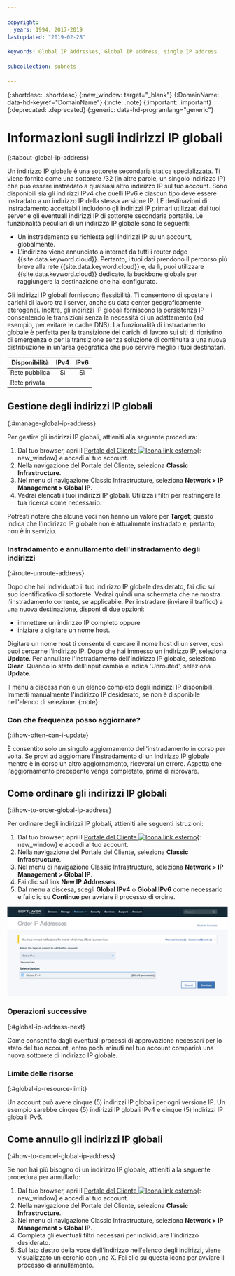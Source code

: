 ```yaml
---

copyright:
  years: 1994, 2017-2019
lastupdated: "2019-02-28"

keywords: Global IP Addresses, Global IP address, single IP address

subcollection: subnets

---
```


{:shortdesc: .shortdesc}
{:new_window: target="_blank"}
{:DomainName: data-hd-keyref="DomainName"}
{:note: .note}
{:important: .important}
{:deprecated: .deprecated}
{:generic: data-hd-programlang="generic"}

# Informazioni sugli indirizzi IP globali
{:#about-global-ip-address}

Un indirizzo IP globale è una sottorete secondaria statica specializzata. Ti viene fornito come una sottorete /32 (in altre parole, un singolo indirizzo IP) che può essere instradato a qualsiasi altro indirizzo IP sul tuo account. Sono disponibili sia gli indirizzi IPv4 che quelli IPv6 e ciascun tipo deve essere instradato a un indirizzo IP della stessa versione IP. LE destinazioni di instradamento accettabili includono gli indirizzi IP primari utilizzati dai tuoi server e gli eventuali indirizzi IP di sottorete secondaria portatile. Le funzionalità peculiari di un indirizzo IP globale sono le seguenti:

  * Un instradamento su richiesta agli indirizzi IP su un account, globalmente.
  * L'indirizzo viene annunciato a internet da tutti i router edge {{site.data.keyword.cloud}}. Pertanto, i tuoi dati prendono il percorso più breve alla rete {{site.data.keyword.cloud}} e, da lì, puoi utilizzare {{site.data.keyword.cloud}} dedicato, la backbone globale per raggiungere la destinazione che hai configurato.

Gli indirizzi IP globali forniscono flessibilità. Ti consentono di spostare i carichi di lavoro tra i server, anche su data center geograficamente eterogenei. Inoltre, gli indirizzi IP globali forniscono la persistenza IP consentendo le transizioni senza la necessità di un adattamento (ad esempio, per evitare le cache DNS). La funzionalità di instradamento globale è perfetta per la transizione dei carichi di lavoro sui siti di ripristino di emergenza o per la transizione senza soluzione di continuità a una nuova distribuzione in un'area geografica che può servire meglio i tuoi destinatari.

| **Disponibilità** | IPv4 | IPv6 |
| ---------------- | :--: | :--: |
| Rete pubblica | Sì  | Sì  |
| Rete privata  |      |      |


## Gestione degli indirizzi IP globali
{:#manage-global-ip-address}

Per gestire gli indirizzi IP globali, attieniti alla seguente procedura:

 1. Dal tuo browser, apri il [Portale del Cliente ![Icona link esterno](../../icons/launch-glyph.svg "Icona link esterno")](https://{DomainName}/){: new_window} e accedi al tuo account.
 1. Nella navigazione del Portale del Cliente, seleziona **Classic Infrastructure**.
 1. Nel menu di navigazione Classic Infrastructure, seleziona **Network > IP Management > Global IP**.
 1. Vedrai elencati i tuoi indirizzi IP globali. Utilizza i filtri per restringere la tua ricerca come necessario. 
 
Potresti notare che alcune voci non hanno un valore per **Target**; questo indica che l'indirizzo IP globale non è attualmente instradato e, pertanto, non è in servizio.

### Instradamento e annullamento dell'instradamento degli indirizzi
{:#route-unroute-address}

Dopo che hai individuato il tuo indirizzo IP globale desiderato, fai clic sul suo identificativo di sottorete. Vedrai quindi una schermata che ne mostra l'instradamento corrente, se applicabile. Per instradare (inviare il traffico) a una nuova destinazione, disponi di due opzioni:

 * immettere un indirizzo IP completo oppure
 * iniziare a digitare un nome host.
 
Digitare un nome host ti consente di cercare il nome host di un server, così puoi cercarne l'indirizzo IP. Dopo che hai immesso un indirizzo IP, seleziona **Update**. Per annullare l'instradamento dell'indirizzo IP globale, seleziona **Clear**. Quando lo stato dell'input cambia e indica 'Unrouted', seleziona **Update**.

Il menu a discesa non è un elenco completo degli indirizzi IP disponibili. Immetti manualmente l'indirizzo IP desiderato, se non è disponibile nell'elenco di selezione.
{:note}

### Con che frequenza posso aggiornare?
{:#how-often-can-i-update}

È consentito solo un singolo aggiornamento dell'instradamento in corso per volta. Se provi ad aggiornare l'instradamento di un indirizzo IP globale mentre è in corso un altro aggiornamento, riceverai un errore. Aspetta che l'aggiornamento precedente venga completato, prima di riprovare.


## Come ordinare gli indirizzi IP globali
{:#how-to-order-global-ip-address}

Per ordinare degli indirizzi IP globali, attieniti alle seguenti istruzioni:

  1. Dal tuo browser, apri il [Portale del Cliente ![Icona link esterno](../../icons/launch-glyph.svg "Icona link esterno")](https://{DomainName}/){: new_window} e accedi al tuo account.
  1. Nella navigazione del Portale del Cliente, seleziona **Classic Infrastructure**.
  1. Nel menu di navigazione Classic Infrastructure, seleziona **Network > IP Management > Global IP**.
  3. Fai clic sul link **New IP Addresses**.
  4. Dal menu a discesa, scegli **Global IPv4** o **Global IPv6** come necessario e fai clic su **Continue** per avviare il processo di ordine.

![Figura 1](images/1_2.png)

### Operazioni successive 
{:#global-ip-address-next}

Come consentito dagli eventuali processi di approvazione necessari per lo stato del tuo account, entro pochi minuti nel tuo account comparirà una nuova sottorete di indirizzo IP globale.

### Limite delle risorse
{:#global-ip-resource-limit}

Un account può avere cinque (5) indirizzi IP globali per ogni versione IP. Un esempio sarebbe cinque (5) indirizzi IP globali IPv4 e cinque (5) indirizzi IP globali IPv6.

## Come annullo gli indirizzi IP globali
{:#how-to-cancel-global-ip-address}

Se non hai più bisogno di un indirizzo IP globale, attieniti alla seguente procedura per annullarlo:

  1. Dal tuo browser, apri il [Portale del Cliente ![Icona link esterno](../../icons/launch-glyph.svg "Icona link esterno")](https://{DomainName}/){: new_window} e accedi al tuo account.
  1. Nella navigazione del Portale del Cliente, seleziona **Classic Infrastructure**.
  1. Nel menu di navigazione Classic Infrastructure, seleziona **Network > IP Management > Global IP**.
  1. Completa gli eventuali filtri necessari per individuare l'indirizzo desiderato.
  1. Sul lato destro della voce dell'indirizzo nell'elenco degli indirizzi, viene visualizzato un cerchio con una X. Fai clic su questa icona per avviare il processo di annullamento.
